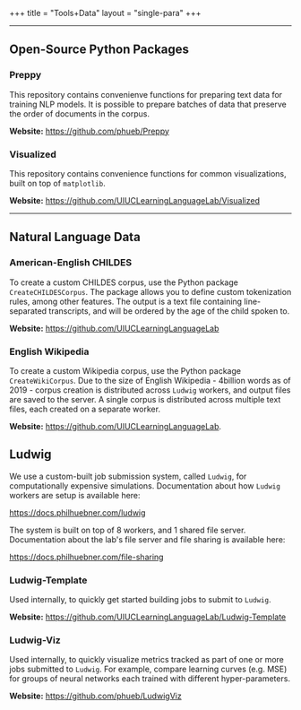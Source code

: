 +++
title = "Tools+Data"
layout = "single-para"
+++

---

## Open-Source Python Packages

### Preppy
This repository contains convenienve functions for preparing text data for training NLP models. It is possible to prepare batches of data that preserve the order of documents in the corpus. 

__Website:__ https://github.com/phueb/Preppy

### Visualized
This repository contains convenience functions for common visualizations, built on top of `matplotlib`. 

__Website:__ https://github.com/UIUCLearningLanguageLab/Visualized
	
---

## Natural Language Data

### American-English CHILDES
To create a custom CHILDES corpus, use the Python package `CreateCHILDESCorpus`.
The package allows you to define custom tokenization rules, among other features. The output is a text file containing line-separated transcripts, and will be ordered by the age of the child spoken to.

__Website:__ https://github.com/UIUCLearningLanguageLab

### English Wikipedia
To create a custom Wikipedia corpus, use the Python package `CreateWikiCorpus`. Due to the size of English Wikipedia - 4billion words as of 2019 - corpus creation is distributed across `Ludwig` workers, and output files are saved to the server. A single corpus is distributed across multiple text files, each created on a separate worker. 

__Website:__  https://github.com/UIUCLearningLanguageLab.


## Ludwig

We use a custom-built job submission system, called `Ludwig`, for computationally expensive simulations. 
Documentation about how `Ludwig` workers are setup is available here:

https://docs.philhuebner.com/ludwig

The system is built on top of 8 workers, and 1 shared file server.
Documentation about the lab's file server and file sharing is available here:

https://docs.philhuebner.com/file-sharing

### Ludwig-Template
Used internally, to quickly get started building jobs to submit to `Ludwig`.

__Website:__  https://github.com/UIUCLearningLanguageLab/Ludwig-Template

### Ludwig-Viz
Used internally, to quickly visualize metrics tracked as part of one or more jobs submitted to `Ludwig`. For example, compare learning curves (e.g. MSE) for groups of neural networks each trained with different hyper-parameters. 

__Website:__  https://github.com/phueb/LudwigViz 


	
